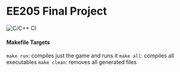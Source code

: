
EE205 Final Project
===================

![C/C++ CI](https://github.com/branden-akana/ee205-final/workflows/C/C++%20CI/badge.svg)

#### Makefile Targets

`make run`: compiles just the game and runs it
`make all`: compiles all executables
`make clean`: removes all generated files

